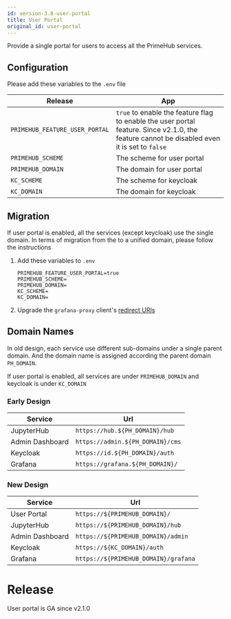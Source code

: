 ```yaml
---
id: version-3.8-user-portal
title: User Portal
original_id: user-portal
---
```


Provide a single portal for users to access all the PrimeHub services.


## Configuration

Please add these variables to the `.env` file

Release | App
--- | -----
`PRIMEHUB_FEATURE_USER_PORTAL` | `true` to enable the feature flag to enable the user portal feature. Since v2.1.0, the feature cannot be disabled even it is set to `false`
`PRIMEHUB_SCHEME` | The scheme for user portal
`PRIMEHUB_DOMAIN` | The domain for user portal
`KC_SCHEME` | The scheme for keycloak
`KC_DOMAIN` | The domain for keycloak

## Migration
If user portal is enabled, all the services (except keycloak) use the single domain. In terms of migration from the to a unified domain, please follow the instructions

1. Add these variables to `.env`

   ```
   PRIMEHUB_FEATURE_USER_PORTAL=true
   PRIMEHUB_SCHEME=
   PRIMEHUB_DOMAIN=
   KC_SCHEME=
   KC_DOMAIN=
   ```

1. Upgrade the `grafana-proxy` client's [redirect URIs](https://www.keycloak.org/docs/6.0/server_admin/index.html#oidc-clients)


## Domain Names

In old design, each service use different sub-domains under a single parent domain. And the domain name is assigned according the parent domain `PH_DOMAIN`.

If user portal is enabled, all services are under `PRIMEHUB_DOMAIN` and keycloak is under `KC_DOMAIN`

### Early Design

Service | Url
--- | ---
JupyterHub | `https://hub.${PH_DOMAIN}/hub`
Admin Dashboard | `https://admin.${PH_DOMAIN}/cms`
Keycloak | `https://id.${PH_DOMAIN}/auth`
Grafana | `https://grafana.${PH_DOMAIN}/`


### New Design

Service | Url
--- | ---
User Portal | `https://${PRIMEHUB_DOMAIN}/`
JupyterHub | `https://${PRIMEHUB_DOMAIN}/hub`
Admin Dashboard | `https://${PRIMEHUB_DOMAIN}/admin`
Keycloak | `https://${KC_DOMAIN}/auth`
Grafana | `https://${PRIMEHUB_DOMAIN}/grafana`


# Release

User portal is GA since v2.1.0
